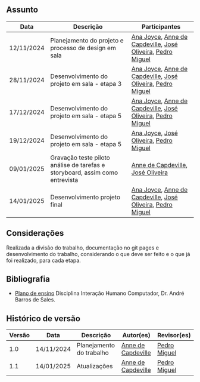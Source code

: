 ## Assunto

| Data       | Descrição                                                                    | Participantes                                                                                                                                                                                   |
| ---------- | ---------------------------------------------------------------------------- | ----------------------------------------------------------------------------------------------------------------------------------------------------------------------------------------------- |
| 12/11/2024 | Planejamento do projeto e processo de design em sala                         | [Ana Joyce](https://github.com/anajoyceamorim), [Anne de Capdeville](https://github.com/nanecapde), [José Oliveira](https://github.com/Jose1277), [Pedro Miguel](https://github.com/pedroMADBR) |
| 28/11/2024 | Desenvolvimento do projeto em sala - etapa 3                                 | [Ana Joyce](https://github.com/anajoyceamorim), [Anne de Capdeville](https://github.com/nanecapde), [José Oliveira](https://github.com/Jose1277), [Pedro Miguel](https://github.com/pedroMADBR) |
| 17/12/2024 | Desenvolvimento do projeto em sala - etapa 5                                 | [Ana Joyce](https://github.com/anajoyceamorim), [Anne de Capdeville](https://github.com/nanecapde), [José Oliveira](https://github.com/Jose1277), [Pedro Miguel](https://github.com/pedroMADBR) |
| 19/12/2024 | Desenvolvimento do projeto em sala - etapa 5                                 | [Ana Joyce](https://github.com/anajoyceamorim), [José Oliveira](https://github.com/Jose1277), [Pedro Miguel](https://github.com/pedroMADBR)                                                     |
| 09/01/2025 | Gravação teste piloto análise de tarefas e storyboard, assim como entrevista | [Anne de Capdeville](https://github.com/nanecapde), [José Oliveira](https://github.com/Jose1277)                                                                                                |
| 14/01/2025 | Desenvolvimento projeto final                                                | [Ana Joyce](https://github.com/anajoyceamorim), [Anne de Capdeville](https://github.com/nanecapde), [José Oliveira](https://github.com/Jose1277), [Pedro Miguel](https://github.com/pedroMADBR) |

## Considerações

Realizada a divisão do trabalho, documentação no git pages e desenvolvimento do trabalho, considerando o que deve ser feito e o que já foi realizado, para cada etapa.

## Bibliografia

- [Plano de ensino](https://aprender3.unb.br/pluginfile.php/2972625/mod_resource/content/56/Plano_de_Ensino%20FIHC%20022024%20Turma%2001%20v1.pdf) Disciplina Interação Humano Computador, Dr. André Barros de Sales.

## Histórico de versão

| Versão | Data       | Descrição                | Autor(es)                                          | Revisor(es) |
| ------ | ---------- | ------------------------ | -------------------------------------------------- | ----------- |
| 1.0    | 14/11/2024 | Planejamento do trabalho | [Anne de Capdeville](https://github.com/nanecapde) | [Pedro Miguel](https://github.com/pedroMADBR) |
| 1.1    | 14/01/2025 | Atualizações             | [Anne de Capdeville](https://github.com/nanecapde) | [Pedro Miguel](https://github.com/pedroMADBR) |
